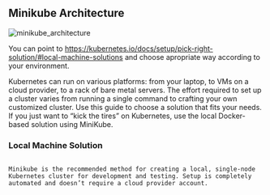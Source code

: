 
## Minikube Architecture






![minikube_architecture](https://user-images.githubusercontent.com/32785359/32265970-f843ff7c-bf17-11e7-938e-61d3c81f6a23.jpg)






You can point to https://kubernetes.io/docs/setup/pick-right-solution/#local-machine-solutions and choose apropriate way according to your environment.

Kubernetes can run on various platforms: from your laptop, to VMs on a cloud provider, to a rack of bare metal servers. The effort required to set up a cluster varies from running a single command to crafting your own customized cluster. Use this guide to choose a solution that fits your needs.
If you just want to “kick the tires” on Kubernetes, use the local Docker-based solution using MiniKube.



### Local Machine Solution


```shell

Minikube is the recommended method for creating a local, single-node Kubernetes cluster for development and testing. Setup is completely automated and doesn’t require a cloud provider account.

```

